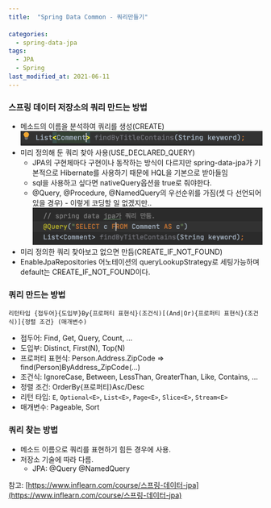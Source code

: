 ```yaml
---
title:  "Spring Data Common - 쿼리만들기"

categories:
  - spring-data-jpa
tags:
  - JPA
  - Spring
last_modified_at: 2021-06-11
---
```


### 스프링 데이터 저장소의 쿼리 만드는 방법
* 메소드의 이름을 분석하여 쿼리를 생성(CREATE)
![1](/assets/images/create.png)
* 미리 정의해 둔 쿼리 찾아 사용(USE_DECLARED_QUERY)
  * JPA의 구현체마다 구현이나 동작하는 방식이 다르지만 spring-data-jpa가 기본적으로 Hibernate를 사용하기 때문에 HQL을 기본으로 받아들임
  * sql을 사용하고 싶다면 nativeQuery옵션을 true로 줘야한다.
  * @Query, @Procedure, @NamedQuery의 우선순위를 가짐(셋 다 선언되어 있을 경우) - 이렇게 코딩할 일 없겠지만..
![1](/assets/images/use_declared_query.png)
* 미리 정의한 쿼리 찾아보고 없으면 만듬(CREATE_IF_NOT_FOUND)
* EnableJpaRepositories 어노테이션의 queryLookupStrategy로 세팅가능하며 default는 CREATE_IF_NOT_FOUND이다.

### 쿼리 만드는 방법
```
리턴타입 {접두어}{도입부}By{프로퍼티 표현식}(조건식)[(And|Or){프로퍼티 표현식}(조건식)]{정렬 조건} (매개변수)
```

* 접두어: Find, Get, Query, Count, ...
* 도입부: Distinct, First(N), Top(N)
* 프로퍼티 표현식: Person.Address.ZipCode => find(Person)ByAddress_ZipCode(...)
* 조건식: IgnoreCase, Between, LessThan, GreaterThan, Like, Contains, ...
* 정렬 조건: OrderBy{프로퍼티}Asc/Desc
* 리턴 타입: `E`, `Optional<E>`, `List<E>`, `Page<E>`, `Slice<E>`, `Stream<E>`
* 매개변수: Pageable, Sort

### 쿼리 찾는 방법
* 메소드 이름으로 쿼리를 표현하기 힘든 경우에 사용.
* 저장소 기술에 따라 다름.
  * JPA: @Query @NamedQuery

 

참고: [https://www.inflearn.com/course/스프링-데이터-jpa](https://www.inflearn.com/course/스프링-데이터-jpa)